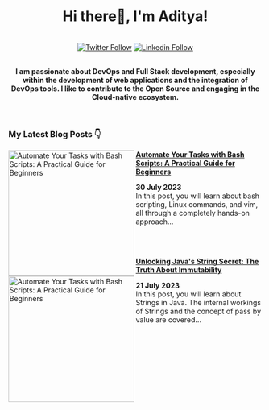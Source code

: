 <div align="center">
<h1> Hi there👋, I'm Aditya! </h1>
</div>
<br/>
<div align="center">
  <a href="https://twitter.com/adityastwt1"><img src="https://img.shields.io/badge/Twitter-1DA1F2?style=for-the-badge&logo=twitter&logoColor=white" alt="Twitter Follow"></a>
  <a href="https://www.linkedin.com/in/adityadike/"><img src="https://img.shields.io/badge/Linkedin-0077B5?style=for-the-badge&logo=linkedin&logoColor=white" alt="Linkedin Follow"></a>
</div>
<br/>
<div align="center">
  <p> <strong>
  I am passionate about DevOps and Full Stack development, especially within the development of web applications and the integration of DevOps tools. I like to contribute to the Open Source and    engaging in the Cloud-native ecosystem. 
  </strong>
  </p>
    
</div>
<br/>
<h3>My Latest Blog Posts 👇</h3>

<!-- HASHNODE_BLOG:START -->
<div>
  <p>
    <a href="https://adityadike.hashnode.dev/automate-your-tasks-with-bash-scripts-a-practical-guide-for-beginners">
      <img src="https://cdn.hashnode.com/res/hashnode/image/upload/v1690452699496/c8059263-66ee-4a93-8d00-d210e7b7a57b.jpeg?w=1600&h=840&fit=crop&crop=entropy&auto=compress,format&format=webp" alt="Automate Your Tasks with Bash Scripts: A Practical Guide for Beginners" width="250px" align="left">
    </a>
    <a href="https://adityadike.hashnode.dev/automate-your-tasks-with-bash-scripts-a-practical-guide-for-beginners" title="Automate Your Tasks with Bash Scripts: A Practical Guide for Beginners">
      <strong>Automate Your Tasks with Bash Scripts: A Practical Guide for Beginners</strong>
    </a>
    <div><strong>30 July 2023</strong></div>
     In this post, you will learn about bash scripting, Linux commands, and vim, all through a completely hands-on approach...
  </p>
<br/>
<br/>
  <p>
    <a href="https://adityadike.hashnode.dev/unlocking-javas-string-secret-the-truth-about-immutability">
      <img src="https://cdn.hashnode.com/res/hashnode/image/upload/v1689919874627/4afbab00-3bfb-4628-a537-2fe10b2c50fc.jpeg?w=1600&h=840&fit=crop&crop=entropy&auto=compress,format&format=webp" alt="Automate Your Tasks with Bash Scripts: A Practical Guide for Beginners" width="250px" align="left">
    </a>
    <a href="https://adityadike.hashnode.dev/unlocking-javas-string-secret-the-truth-about-immutability" title="Unlocking Java's String Secret: The Truth About Immutability">
      <strong>Unlocking Java's String Secret: The Truth About Immutability</strong>
    </a>
    <div><strong>21 July 2023</strong></div>
    In this post, you will learn about Strings in Java. The internal workings of Strings and the concept of pass by value are covered...
  </p>
</div>
<!-- HASHNODE_BLOG:END -->









 
